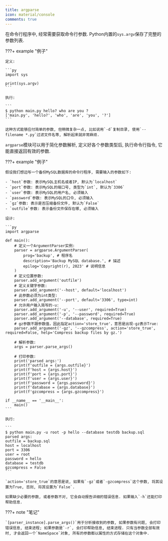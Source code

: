 ```yaml
---
title: argparse
icon: material/console
comments: true
---
```


在命令行程序中, 经常需要获取命令行参数. Python内置的`sys.argv`保存了完整的参数列表.

???+ example "例子"

    定义: 

    ```py
    import sys

    print(sys.argv)
    ```

    执行: 

    ```
    $ python main.py hello? who are you ?
    ['main.py', 'hello?', 'who', 'are', 'you', '?']
    ```

    这种方式能够应付简单的参数, 但稍微复杂一点, 比如说用`-d`复制目录, 使用`--filename *.py`过滤文件名等, 解析起来就非常麻烦. 

`argparse`模块可以用于简化参数解析, 定义好各个参数类型后, 执行命令行指令, 它能直接返回有效的参数.

???+ example "例子"

    假设我们想边写一个备份MySQL数据库的命令行程序, 需要输入的参数如下: 

    - `host`参数: 表示MySQL主机名或者IP, 默认为`localhost`
    - `port`参数: 表示MySQL的端口号, 类型为`int`, 默认为`3306`
    - `user`参数: 表示MySQL的用户名, 必须输入
    - `password`参数: 表示MySQL的口令, 必须输入
    - `gz`参数: 表示是否压缩备份文件, 默认为`False`
    - `outfile`参数: 表示备份文件保存在哪, 必须输入

    设计:

    ```py
    import argparse

    def main():
        # 定义一个ArgumentParser实例:
        parser = argparse.ArgumentParser(
            prog='backup', # 程序名
            description='Backup MySQL database.', # 描述
            epilog='Copyright(r), 2023' # 说明信息
        )
        # 定义位置参数:
        parser.add_argument('outfile')
        # 定义关键字参数:
        parser.add_argument('--host', default='localhost')
        # 此参数必须为int类型:
        parser.add_argument('--port', default='3306', type=int)
        # 允许用户输入简写的-u:
        parser.add_argument('-u', '--user', required=True)
        parser.add_argument('-p', '--password', required=True)
        parser.add_argument('--database', required=True)
        # gz参数不跟参数值，因此指定action='store_true'，意思是出现-gz表示True:
        parser.add_argument('-gz', '--gzcompress', action='store_true', required=False, help='Compress backup files by gz.')

        # 解析参数:
        args = parser.parse_args()

        # 打印参数:
        print('parsed args:')
        print(f'outfile = {args.outfile}')
        print(f'host = {args.host}')
        print(f'port = {args.port}')
        print(f'user = {args.user}')
        print(f'password = {args.password}')
        print(f'database = {args.database}')
        print(f'gzcompress = {args.gzcompress}')

    if __name__ == '__main__':
        main()
    ```

    执行: 

    ```
    $ python main.py -u root -p hello --database testdb backup.sql
    parsed args:
    outfile = backup.sql
    host = localhost
    port = 3306
    user = root
    password = hello
    database = testdb
    gzcompress = False
    ```

    `action='store_true`的意思是说, 如果有`-gz`或者`-gzcompress`这个参数, 将其设置为True, 否则, 将其设置为`False`.

    如果缺少必要的参数, 或者参数不对, 它会自动报告详细的错误信息. 如果输入`-h`还能打印帮助信息.

???+ note "笔记"

    `[parser_instance].parse_args()`用于分析接收到的参数, 如果参数有问题, 会打印错误信息, 结束进程; 如果参数是`-r`, 会打印帮助信息, 结束进程. 只有当参数全部有效时, 才会返回一个`NameSpace`对象, 所有的参数都以属性的方式存储在这个对象中.

[^1]: Argparse. (n.d.). Retrieved June 18, 2024, from https://www.liaoxuefeng.com/wiki/1016959663602400/1529653965619235